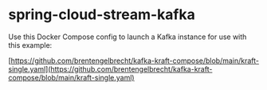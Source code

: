 # spring-cloud-stream-kafka

Use this Docker Compose config to launch a Kafka instance for use with this example:

[https://github.com/brentengelbrecht/kafka-kraft-compose/blob/main/kraft-single.yaml](https://github.com/brentengelbrecht/kafka-kraft-compose/blob/main/kraft-single.yaml)
